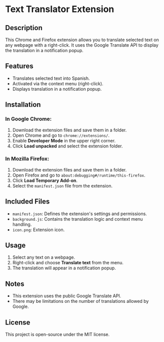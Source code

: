 # Text Translator Extension

## Description
This Chrome and Firefox extension allows you to translate selected text on any webpage with a right-click. It uses the Google Translate API to display the translation in a notification popup.

## Features
- Translates selected text into Spanish.
- Activated via the context menu (right-click).
- Displays translation in a notification popup.

## Installation
### In Google Chrome:
1. Download the extension files and save them in a folder.
2. Open Chrome and go to `chrome://extensions/`.
3. Enable **Developer Mode** in the upper right corner.
4. Click **Load unpacked** and select the extension folder.

### In Mozilla Firefox:
1. Download the extension files and save them in a folder.
2. Open Firefox and go to `about:debugging#/runtime/this-firefox`.
3. Click **Load Temporary Add-on**.
4. Select the `manifest.json` file from the extension.

## Included Files
- `manifest.json`: Defines the extension's settings and permissions.
- `background.js`: Contains the translation logic and context menu handling.
- `icon.png`: Extension icon.

## Usage
1. Select any text on a webpage.
2. Right-click and choose **Translate text** from the menu.
3. The translation will appear in a notification popup.

## Notes
- This extension uses the public Google Translate API.
- There may be limitations on the number of translations allowed by Google.

## License
This project is open-source under the MIT license.

